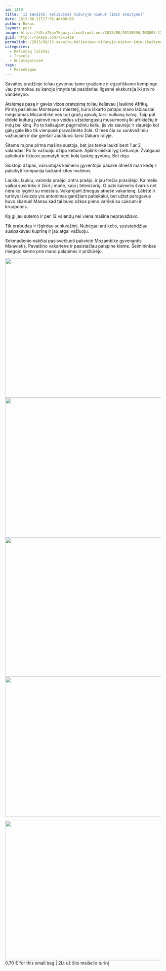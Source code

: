 ```yaml
---
id: 1419
title: '13 savaitė: keliavimas viduryje niekur [1min skaitymo]'
date: 2013-08-11T17:56:46+00:00
author: Rokas
layout: post
image: https://d1ra7kav7kguzj.cloudfront.net/2013/08/20130806_IMG003-1200x901.jpg
guid: http://rokaso.com/?p=1419
permalink: /2013/08/13-savaite-keliavimas-viduryje-niekur-1min-skaitymo/
categories:
  - Kelionių laiškai
  - Travels
  - Uncategorised
tags:
  - Mozambique
---
```

Savaitės pradžioje toliau gyvenau tame gražiame ir egzotiškame kempinge. Jau pramokau su kanoje irstytis tai pasidariau ilgesnė ekskursija iki atviro vandenyno.

Atsiėmęs pasą ir gavės vizos pratesimą toliau keliavau į laukinė Afriką. Pirmą pasiekiau Montepeuz miestelį, kuris iškarto patapo mano labiausiai mėgstamas Mozambike nes turi gražų apvalų tarsi vulkaną kalvą. Taip pat didelė kulturų įvairovė nuo veidus užsidengusių musulmonių iki afrikiečių ir indų bei kinų. Po to keliaujant pagrindiniu keliu, jis vis siaurėjo ir siaurėjo kol galų gale liko tik vienpusė pravažinėta žolė. O mes čia su sunkvežimiu važiuojam ir dar greitai! Jaučiuosi tarsi Dakaro ralyje.

Šitame rajone pirma mašina sustoja, bet jos tenka laukti bent 1 ar 2 valandas. Po to važiuoju džipo kėbule. Aplink miškai lyg Lietuvoje. Žvalgausi aplinkui ir tikiuosi pamatyti bent kokį laukinį gyvūną. Bet deja.

Siustojo džipas, vairuotojas kaimelio gyventojui pasakė atnešti man kėdę ir palaikyti kompanija laukiant kitos mašinos.

Laukiu, laukiu, valanda praėjo, antra praėjo, ir jau trečia prasidėjo. Kaimelio vaikai susirinko ir žiūri į mane, kaip į televizorių. O pats kaimelis švarus net nėra ko lyginti su miestais. Vakarėjant žmogus atnešė vakarienę. Lėkštė ir turinys išvaizda yra antonimas gardžiam patiekalui, bet užtat paragavus buvo skanus! Manau kad tai buvo ožkos pieno varškė su cukrumi ir kruopomis.

Ką gi jau sutemo ir per 12 valandų nei viena mašina nepravažiavo.

Tik prabudau ir išgirdau sunkvežimį. Nubėgau ant kelio, susistabdžiau susipakavau kuprinę ir jau atgal važiuoju.

Sekmadienio nakčiai pasisvečiuoti pakvietė Mozambike gyvenantis Malavietis. Pavaišino vakariene ir pasistačiau palapine kieme. Šeimininkas miegojo kieme prie mano palapinės ir prižiūrėjo.

[<img class="alignnone size-medium wp-image-1527" src="https://d1ra7kav7kguzj.cloudfront.net/2013/08/20130806_IMG003-600x450.jpg" alt="" width="600" height="450" srcset="https://d1ra7kav7kguzj.cloudfront.net/2013/08/20130806_IMG003-600x450.jpg 600w, https://d1ra7kav7kguzj.cloudfront.net/2013/08/20130806_IMG003-800x600.jpg 800w, https://d1ra7kav7kguzj.cloudfront.net/2013/08/20130806_IMG003-370x278.jpg 370w, https://d1ra7kav7kguzj.cloudfront.net/2013/08/20130806_IMG003-1040x781.jpg 1040w, https://d1ra7kav7kguzj.cloudfront.net/2013/08/20130806_IMG003-768x576.jpg 768w, https://d1ra7kav7kguzj.cloudfront.net/2013/08/20130806_IMG003-1200x901.jpg 1200w" sizes="(max-width: 600px) 100vw, 600px" />](https://d1ra7kav7kguzj.cloudfront.net/2013/08/20130806_IMG003.jpg) 
[<img class="alignnone size-medium wp-image-1528" src="https://d1ra7kav7kguzj.cloudfront.net/2013/08/20130808_IMG007-600x450.jpg" alt="" width="600" height="450" srcset="https://d1ra7kav7kguzj.cloudfront.net/2013/08/20130808_IMG007-600x450.jpg 600w, https://d1ra7kav7kguzj.cloudfront.net/2013/08/20130808_IMG007-800x600.jpg 800w, https://d1ra7kav7kguzj.cloudfront.net/2013/08/20130808_IMG007-370x278.jpg 370w, https://d1ra7kav7kguzj.cloudfront.net/2013/08/20130808_IMG007-1040x781.jpg 1040w, https://d1ra7kav7kguzj.cloudfront.net/2013/08/20130808_IMG007-768x576.jpg 768w, https://d1ra7kav7kguzj.cloudfront.net/2013/08/20130808_IMG007-1200x901.jpg 1200w" sizes="(max-width: 600px) 100vw, 600px" />](https://d1ra7kav7kguzj.cloudfront.net/2013/08/20130808_IMG007.jpg) 
[<img class="alignnone size-medium wp-image-1529" src="https://d1ra7kav7kguzj.cloudfront.net/2013/08/20130809_IMG009-600x450.jpg" alt="" width="600" height="450" srcset="https://d1ra7kav7kguzj.cloudfront.net/2013/08/20130809_IMG009-600x450.jpg 600w, https://d1ra7kav7kguzj.cloudfront.net/2013/08/20130809_IMG009-800x600.jpg 800w, https://d1ra7kav7kguzj.cloudfront.net/2013/08/20130809_IMG009-370x278.jpg 370w, https://d1ra7kav7kguzj.cloudfront.net/2013/08/20130809_IMG009-1040x781.jpg 1040w, https://d1ra7kav7kguzj.cloudfront.net/2013/08/20130809_IMG009-768x576.jpg 768w, https://d1ra7kav7kguzj.cloudfront.net/2013/08/20130809_IMG009-1200x901.jpg 1200w" sizes="(max-width: 600px) 100vw, 600px" />](https://d1ra7kav7kguzj.cloudfront.net/2013/08/20130809_IMG009.jpg) 
[<img class="alignnone size-medium wp-image-1530" src="https://d1ra7kav7kguzj.cloudfront.net/2013/08/20130811_IMG002-600x450.jpg" alt="" width="600" height="450" srcset="https://d1ra7kav7kguzj.cloudfront.net/2013/08/20130811_IMG002-600x450.jpg 600w, https://d1ra7kav7kguzj.cloudfront.net/2013/08/20130811_IMG002-800x600.jpg 800w, https://d1ra7kav7kguzj.cloudfront.net/2013/08/20130811_IMG002-370x278.jpg 370w, https://d1ra7kav7kguzj.cloudfront.net/2013/08/20130811_IMG002-1040x781.jpg 1040w, https://d1ra7kav7kguzj.cloudfront.net/2013/08/20130811_IMG002-768x576.jpg 768w, https://d1ra7kav7kguzj.cloudfront.net/2013/08/20130811_IMG002-1200x901.jpg 1200w" sizes="(max-width: 600px) 100vw, 600px" />](https://d1ra7kav7kguzj.cloudfront.net/2013/08/20130811_IMG002.jpg)

[<img class="size-medium wp-image-1531" src="https://d1ra7kav7kguzj.cloudfront.net/2013/08/20130811_IMG005-600x450.jpg" alt="" width="600" height="450" srcset="https://d1ra7kav7kguzj.cloudfront.net/2013/08/20130811_IMG005-600x450.jpg 600w, https://d1ra7kav7kguzj.cloudfront.net/2013/08/20130811_IMG005-800x600.jpg 800w, https://d1ra7kav7kguzj.cloudfront.net/2013/08/20130811_IMG005-370x278.jpg 370w, https://d1ra7kav7kguzj.cloudfront.net/2013/08/20130811_IMG005-1040x781.jpg 1040w, https://d1ra7kav7kguzj.cloudfront.net/2013/08/20130811_IMG005-768x576.jpg 768w, https://d1ra7kav7kguzj.cloudfront.net/2013/08/20130811_IMG005-1200x901.jpg 1200w" sizes="(max-width: 600px) 100vw, 600px" />](https://d1ra7kav7kguzj.cloudfront.net/2013/08/20130811_IMG005.jpg)
0,70 € for this small bag | 2Lt už šito maišelio turinį
